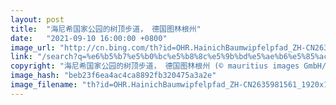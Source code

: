 ```yaml
---
layout: post
title:  "海尼希国家公园的树顶步道， 德国图林根州"
date:   "2021-09-10 16:00:00 +0800"
image_url: "http://cn.bing.com/th?id=OHR.HainichBaumwipfelpfad_ZH-CN2635981561_1920x1080.jpg&rf=LaDigue_1920x1080.jpg&pid=hp"
link: "/search?q=%e6%b5%b7%e5%b0%bc%e5%b8%8c%e5%9b%bd%e5%ae%b6%e5%85%ac%e5%9b%ad&form=hpcapt&mkt=zh-cn"
copyright: "海尼希国家公园的树顶步道， 德国图林根州 (© mauritius images GmbH/Alamy)"
image_hash: "beb23f6ea4ac4ca8892fb320475a3a2e"
image_filename: "th?id=OHR.HainichBaumwipfelpfad_ZH-CN2635981561_1920x1080.jpg&rf=LaDigue_1920x1080.jpg&pid=hp"
---
```


